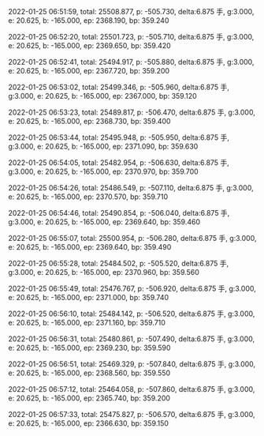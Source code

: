 2022-01-25 06:51:59, total: 25508.877, p: -505.730, delta:6.875 手, g:3.000, e: 20.625, b: -165.000, ep: 2368.190, bp: 359.240

2022-01-25 06:52:20, total: 25501.723, p: -505.710, delta:6.875 手, g:3.000, e: 20.625, b: -165.000, ep: 2369.650, bp: 359.420

2022-01-25 06:52:41, total: 25494.917, p: -505.880, delta:6.875 手, g:3.000, e: 20.625, b: -165.000, ep: 2367.720, bp: 359.200

2022-01-25 06:53:02, total: 25499.346, p: -505.960, delta:6.875 手, g:3.000, e: 20.625, b: -165.000, ep: 2367.000, bp: 359.120

2022-01-25 06:53:23, total: 25489.817, p: -506.470, delta:6.875 手, g:3.000, e: 20.625, b: -165.000, ep: 2368.730, bp: 359.400

2022-01-25 06:53:44, total: 25495.948, p: -505.950, delta:6.875 手, g:3.000, e: 20.625, b: -165.000, ep: 2371.090, bp: 359.630

2022-01-25 06:54:05, total: 25482.954, p: -506.630, delta:6.875 手, g:3.000, e: 20.625, b: -165.000, ep: 2370.970, bp: 359.700

2022-01-25 06:54:26, total: 25486.549, p: -507.110, delta:6.875 手, g:3.000, e: 20.625, b: -165.000, ep: 2370.570, bp: 359.710

2022-01-25 06:54:46, total: 25490.854, p: -506.040, delta:6.875 手, g:3.000, e: 20.625, b: -165.000, ep: 2369.640, bp: 359.460

2022-01-25 06:55:07, total: 25500.954, p: -506.280, delta:6.875 手, g:3.000, e: 20.625, b: -165.000, ep: 2369.640, bp: 359.490

2022-01-25 06:55:28, total: 25484.502, p: -505.520, delta:6.875 手, g:3.000, e: 20.625, b: -165.000, ep: 2370.960, bp: 359.560

2022-01-25 06:55:49, total: 25476.767, p: -506.920, delta:6.875 手, g:3.000, e: 20.625, b: -165.000, ep: 2371.000, bp: 359.740

2022-01-25 06:56:10, total: 25484.142, p: -506.520, delta:6.875 手, g:3.000, e: 20.625, b: -165.000, ep: 2371.160, bp: 359.710

2022-01-25 06:56:31, total: 25480.861, p: -507.490, delta:6.875 手, g:3.000, e: 20.625, b: -165.000, ep: 2369.230, bp: 359.590

2022-01-25 06:56:51, total: 25469.329, p: -507.840, delta:6.875 手, g:3.000, e: 20.625, b: -165.000, ep: 2368.560, bp: 359.550

2022-01-25 06:57:12, total: 25464.058, p: -507.860, delta:6.875 手, g:3.000, e: 20.625, b: -165.000, ep: 2365.740, bp: 359.200

2022-01-25 06:57:33, total: 25475.827, p: -506.570, delta:6.875 手, g:3.000, e: 20.625, b: -165.000, ep: 2366.630, bp: 359.150